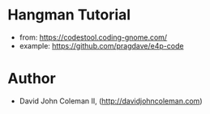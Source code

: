 # Hangman Tutorial

- from: https://codestool.coding-gnome.com/
- example: https://github.com/pragdave/e4p-code

# Author

- David John Coleman II, (http://davidjohncoleman.com)
